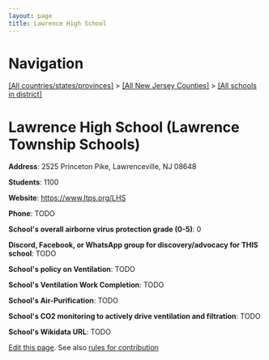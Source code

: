 ```yaml
---
layout: page
title: Lawrence High School
---
```

# Navigation

[[All countries/states/provinces]](../../..) > [[All New Jersey Counties]](../..) > [[All schools in district]](..)

# Lawrence High School (Lawrence Township Schools)

**Address**: 2525 Princeton Pike, Lawrenceville, NJ 08648

**Students**: 1100

**Website**: <https://www.ltps.org/LHS>

**Phone**: TODO

**School's overall airborne virus protection grade (0-5)**: 0

**Discord, Facebook, or WhatsApp group for discovery/advocacy for THIS school**: TODO

**School's policy on Ventilation**: TODO

**School's Ventilation Work Completion**: TODO

**School's Air-Purification**: TODO

**School's CO2 monitoring to actively drive ventilation and filtration**: TODO

**School's Wikidata URL**: TODO


[Edit this page](https://github.com/ventilate-schools/NJ/edit/main/./Lawrence_Township_Schools/Lawrence_High_School.md). See also [rules for contribution](../../../contribution-rules/)